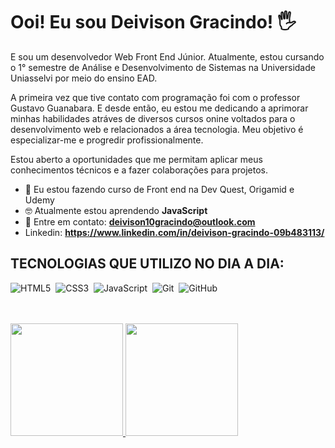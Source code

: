 # Ooi! Eu sou Deivison Gracindo! 🖐
E sou um desenvolvedor Web Front End Júnior. Atualmente, estou cursando o 1° semestre de Análise e Desenvolvimento de Sistemas na Universidade Uniasselvi por meio do ensino EAD.

A primeira vez que tive contato com programação foi com o professor Gustavo Guanabara. E desde então, eu estou me dedicando a aprimorar minhas habilidades atráves de diversos cursos onine voltados para o desenvolvimento web e relacionados a área tecnologia. Meu objetivo é especializar-me e progredir profissionalmente. 
 
Estou aberto a oportunidades que me permitam aplicar meus conhecimentos técnicos e a fazer colaborações para projetos.  

- 📱 Eu estou fazendo curso de Front end na Dev Quest, Origamid e Udemy
- 🤓 Atualmente estou aprendendo **JavaScript**
- 💌 Entre em contato: **deivison10gracindo@outlook.com**
- Linkedin: **https://www.linkedin.com/in/deivison-gracindo-09b483113/**


## TECNOLOGIAS QUE UTILIZO NO DIA A DIA:
![HTML5](https://img.shields.io/badge/-HTML5-E34F26?style=for-the-badge&logo=html5&logoColor=white)&nbsp;
![CSS3](https://img.shields.io/badge/css3-%231572B6.svg?style=for-the-badge&logo=css3&logoColor=white)&nbsp;
![JavaScript](https://img.shields.io/badge/Javascript-F7DF1E.svg?style=for-the-badge&logo=javascript&logoColor=black)&nbsp;
![Git](https://img.shields.io/badge/-git-red?style=for-the-badge&logo=Git&logoColor=white)&nbsp;
![GitHub](https://img.shields.io/badge/-GitHub-181717?style=for-the-badge&logo=github)&nbsp;

<br>
<br>
 <div>
   <a href="https://github.com/deivison556">
   <img height="180em" src="https://github-readme-stats.vercel.app/api?username=deivison556&show_icons=true&theme=radical&include_all_commits=true&count_private=true"/>
   <img height="180em" src="https://github-readme-stats.vercel.app/api/top-langs/?username=deivison556&layout=compact&langs_count=6&theme=tokyonight"/>
</div>
